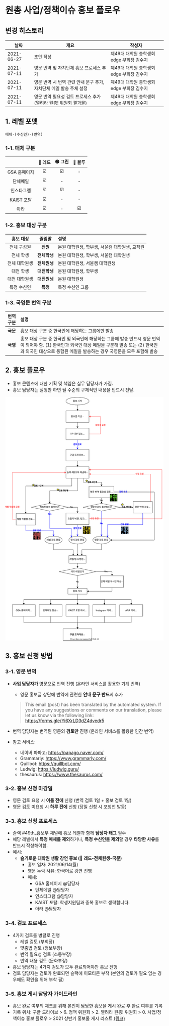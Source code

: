 # 원총 사업/정책이슈 홍보 플로우

## 변경 히스토리  

| 날짜 | 개요 | 작성자 | 
|-----|-----|------|
| 2021-06-27 | 초안 작성 | 제49대 대학원 총학생회 edge 부회장 김수지 |
| 2021-07-11 | 영문 번역 및 자치단체 홍보 프로세스 추가 | 제49대 대학원 총학생회 edge 부회장 김수지 |
| 2021-07-11 | 영문 번역 시 번역 관련 안내 문구 추가, 자치단체 메일 발송 주체 설정 | 제49대 대학원 총학생회 edge 부회장 김수지 |
| 2021-07-11 | 영문 번역 필요성 검토 프로세스 추가 (열려라 원총! 위원회 결과물) | 제49대 대학원 총학생회 edge 부회장 김수지 |

## 1. 레벨 포맷
~~~
매체-(수신인)-(번역)
~~~

### 1-1. 매체 구분
|              |:red_circle: 레드 | :green_circle: 그린 | :large_blue_circle: 블루 |
|:------------:|:----:|:----:|:----:|
| GSA 홈페이지 |   :ballot_box_with_check:  |   :ballot_box_with_check:  |   -  |
|   단체메일   |   :ballot_box_with_check:  |   -  |   -  |
|  인스타그램  |   :ballot_box_with_check:  |   :ballot_box_with_check:  |   -  |
|  KAIST 포탈  |   :ballot_box_with_check:  |   -  |   -  |
|     아라     |   :ballot_box_with_check:  |   -  |   :ballot_box_with_check:  |

### 1-2. 홍보 대상 구분
|   홍보 대상   |  줄임말  |                      설명                      |
|:-------------:|:--------:|:----------------------------------------------|
|  전체 구성원  |   **전원**   | 본원 대학원생, 학부생, 서울캠 대학원생, 교직원 |
|   전체 학생   | **전체학생** | 본원 대학원생, 학부생, 서울캠 대학원생         |
| 전체 대학원생 | **전체원생** | 본원 대학원생, 서울캠 대학원생                 |
|   대전 학생   | **대전학생** | 본원 대학원생, 학부생                          |
| 대전 대학원생 | **대전원생** | 본원 대학원생                                  |
|  특정 수신인  |   **특정**   | 특정 수신인 그룹                               |

### 1-3. 국영문 번역 구분
| 번역 구분 	| 설명 	|
|:-:	|:-	|
| **국문** 	| 홍보 대상 구분 중 한국인에 해당하는 그룹에만 발송 	|
| **국영** 	| 홍보 대상 구분 중 한국인 및 외국인에 해당하는 그룹에 발송 반드시 영문 번역이 되어야 함. (1) 한국인과 외국인 대상 메일을 구분해 발송 또는 (2) 한국인과 외국인 대상으로 통합된 메일을 발송하는 경우 국영문을 모두 포함해 발송 	|


## 2. 홍보 플로우
- 홍보 콘텐츠에 대한 기획 및 책임은 실무 담당자가 가짐. 
- 홍보 담당자는 실행만 하면 될 수준의 구체적인 내용을 반드시 전달.

![홍보 플로우](marketing-flow.svg)

## 3. 홍보 신청 방법
### 3-1. 영문 번역
- **사업 담당자가** 영문으로 번역 진행 (온라인 서비스를 활용한 기계 번역)
    - 영문 홍보글 상단에 번역에 관련한 **안내 문구 반드시** 추가
    > This email (post) has been translated by the automated system. If you have any suggestions or comments on our translation, please let us know via the following link: https://forms.gle/Yi6XrLD3dZ4dvedr5

- 번역 담당자는 번역된 영문의 **검토만** 진행 (온라인 서비스를 활용한 인간 번역)
- 참고 서비스:
    - 네이버 파파고: https://papago.naver.com/
    - Grammarly: https://www.grammarly.com/
    - Quillbot: https://quillbot.com/
    - Ludwig: https://ludwig.guru/
    - thesaurus: https://www.thesaurus.com/

### 3-2. 홍보 신청 마감일
- 영문 검토 요청 시 **이틀 전에** 신청 (번역 검토 1일 + 홍보 검토 1일)
- 영문 검토 미요청 시 **하루 전에** 신청 (당일 신청 시 포청천 발동)

### 3-3. 홍보 신청 프로세스
- 슬랙 #49th_홍보부 채널에 홍보 레벨과 함께 **담당자 태그** 필수
- 해당 레벨에서 **특정 매체를 제외**하거나, **특정 수신인을 제외**할 경우 **타당한 사유**를 반드시 작성해야함.
- 예시:
    - **슬기로운 대학원 생활 강연 홍보 (:red_circle: 레드-전체원생-국문)**
        - 홍보 일자: 2021/06/14(월)
        - 영문 누락 사유: 한국어로 강연 진행
        - 매체:
            - GSA 홈페이지 @담당자
            - 단체메일 @담당자
            - 인스타그램 @담당자
            - KAIST 포탈: 학생지원팀과 중복 홍보로 생략합니다.
            - 아라 @담당자

### 3-4. 검토 프로세스
- 4가지 검토를 병렬로 진행
    - 레벨 검토 (부회장)
    - 맞춤법 검토 (정보부장)
    - 번역 필요성 검토 (소통부장)
    - 번역 내용 검토 (문화부장)
- 홍보 담당자는 4가지 검토가 모두 완료되어야만 홍보 진행
- 검토 담당자는 검토가 완료되면 슬랙에 이모티콘 부착 (본인의 검토가 필요 없는 경우에도 확인을 위해 부착 필)

### 3-5. 홍보 게시 담당자 가이드라인
- 홍보 완료 여부의 체크를 위해 본인이 담당한 홍보물 게시 완료 후 완료 여부를 기록
- 기록 위치: 구글 드라이브 > 6. 정책 위원회 > 2. 열려라 원총! 위원회 > 0. 사업/정책이슈 홍보 플로우 > 2021 상반기 홍보물 게시 리스트 [(링크)](https://docs.google.com/spreadsheets/d/1McPchuD2nXZTboLEu62EmiKcyg9GFY0tWfKxqfJPvuc/edit#gid=0)
